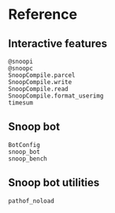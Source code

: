 # Reference

## Interactive features

```@docs
@snoopi
@snoopc
SnoopCompile.parcel
SnoopCompile.write
SnoopCompile.read
SnoopCompile.format_userimg
timesum
```

## Snoop bot

```@docs
BotConfig
snoop_bot
snoop_bench
```

## Snoop bot utilities

```@docs
pathof_noload
```
